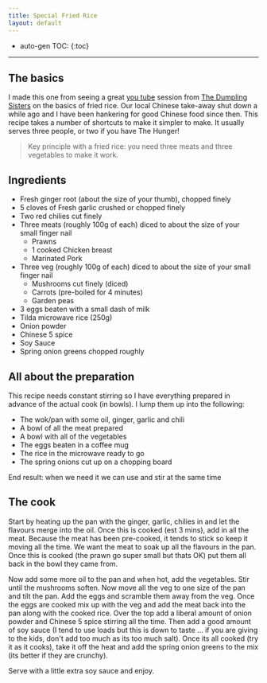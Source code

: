 ```yaml
---
title: Special Fried Rice
layout: default
---
```


* auto-gen TOC:
{:toc}

---

## The basics

I made this one from seeing a great [you tube](https://www.youtube.com/watch?v=f_ZRhqkWHfU) session from [The Dumpling Sisters](https://thedumplingsisters.com/) on the basics of fried rice.  Our local Chinese take-away shut down a while ago and I have been hankering for good Chinese food since then.  This recipe takes a number of shortcuts to make it simpler to make.  It usually serves three people, or two if you have The Hunger!

> Key principle with a fried rice: you need three meats and three vegetables to make it work.

## Ingredients

 * Fresh ginger root (about the size of your thumb), chopped finely
 * 5 cloves of Fresh garlic crushed or chopped finely
 * Two red chilies cut finely
 * Three meats (roughly 100g of each) diced to about the size of your small finger nail
    * Prawns
    * 1 cooked Chicken breast
    * Marinated Pork
 * Three veg (roughly 100g of each) diced to about the size of your small finger nail
    * Mushrooms cut finely (diced)
    * Carrots (pre-boiled for 4 minutes)
    * Garden peas
 * 3 eggs beaten with a small dash of milk
 * Tilda microwave rice (250g)
 * Onion powder
 * Chinese 5 spice
 * Soy Sauce
 * Spring onion greens chopped roughly

## All about the preparation

This recipe needs constant stirring so I have everything prepared in advance of the actual cook (in bowls).  I lump them up into the following:

  * The wok/pan with some oil, ginger, garlic and chili
  * A bowl of all the meat prepared
  * A bowl with all of the vegetables
  * The eggs beaten in a coffee mug
  * The rice in the microwave ready to go
  * The spring onions cut up on a chopping board

End result: when we need it we can use and stir at the same time

## The cook

Start by heating up the pan with the ginger, garlic, chilies in and let the flavours merge into the oil.  Once this is cooked (est 3 mins), add in all the meat.  Because the meat has been pre-cooked, it tends to stick so keep it moving all the time.  We want the meat to soak up all the flavours in the pan.  Once this is cooked (the prawn go super small but thats OK) put them all back in the bowl they came from.

Now add some more oil to the pan and when hot, add the vegetables.  Stir until the mushrooms soften.  Now move all the veg to one size of the pan and tilt the pan.  Add the eggs and scramble them away from the veg.  Once the eggs are cooked mix up with the veg and add the meat back into the pan along with the cooked rice.  Over the top add a liberal amount of onion powder and Chinese 5 spice stirring all the time.  Then add a good amount of soy sauce (I tend to use loads but this is down to taste ... if you are giving to the kids, don't add too much as its too much salt).  Once its all cooked (try it as it cooks), take it off the heat and add the spring onion greens to the mix (its better if they are crunchy).

Serve with a little extra soy sauce and enjoy.
